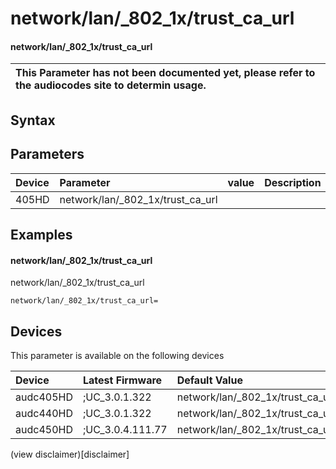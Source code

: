 ﻿---
description: network/lan/_802_1x/trust_ca_url
search: false
---

# network/lan/_802_1x/trust_ca_url

#### network/lan/_802_1x/trust_ca_url


| This Parameter has not been documented yet, please refer to the audiocodes site to determin usage.  | 
| :--- |

## Syntax

## Parameters
|Device|Parameter|value|Description|
|:---|:---|:---|:---|
| 405HD | network/lan/_802_1x/trust_ca_url |  |  |

## Examples
#### network/lan/_802_1x/trust_ca_url

network/lan/_802_1x/trust_ca_url

```
network/lan/_802_1x/trust_ca_url=
```

## Devices
This parameter is available on the following devices

| Device | Latest Firmware | Default Value |
|:---|:---|:---|
| audc405HD | ;UC_3.0.1.322 | network/lan/_802_1x/trust_ca_url= 
| audc440HD | ;UC_3.0.1.322 | network/lan/_802_1x/trust_ca_url= 
| audc450HD | ;UC_3.0.4.111.77 | network/lan/_802_1x/trust_ca_url= 

(view disclaimer)[disclaimer]
